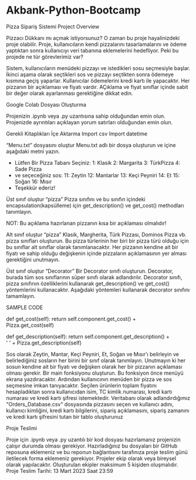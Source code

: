 # Akbank-Python-Bootcamp

Pizza Sipariş Sistemi
Project Overview

Pizzacı Dükkanı mı açmak istiyorsunuz? O zaman bu proje hayalinizdeki proje olabilir. Proje, kullanıcıların kendi pizzalarını tasarlamalarını ve ödeme yaptıktan sonra kullanıcıyı veri tabanına eklemelerini hedefliyor. Peki bu projede ne tür görevlerimiz var?

Sistem, kullanıcıların menüdeki pizzayı ve istedikleri sosu seçmesiyle başlar. İkinci aşama olarak seçtikleri sos ve pizzayı seçtikten sonra ödemeye kısmına geçiş yaparlar. Kullanıcılar ödemelerini kredi kartı ile yapacaktır. Her pizzanın bir açıklaması ve fiyatı vardır. AÇıklama ve fiyat sınıflar içinde sabit bir değer olarak ayarlanması gerektiğine dikkat edin.

Google Colab Dosyası Oluşturma

Projenizin .ipynb veya .py uzantısına sahip olduğundan emin olun.
Projenizde ayrıntıları açıklayan yorum satırları olduğundan emin olun.

Gerekli Kitaplıkları İçe Aktarma
Import csv
Import datetime 

“Menu.txt” dosyasını oluştur
Menu.txt adlı bir dosya oluşturun ve içine aşağıdaki metni yazın.

* Lütfen Bir Pizza Tabanı Seçiniz:
1: Klasik
2: Margarita
3: TürkPizza
4: Sade Pizza
* ve seçeceğiniz sos:
11: Zeytin
12: Mantarlar
13: Keçi Peyniri
14: Et
15: Soğan
16: Mısır
* Teşekkür ederiz!

Üst sınıf oluştur “pizza”
Pizza sınıfını ve bu sınıfın içindeki encapsulation(kapsülleme) için get_description() ve get_cost() methodları tanımlayın.

NOT: Bu açıklama hazırlanan pizzanın kısa bir açıklaması olmalıdır!

Alt sınıf oluştur “pizza”
Klasik, Margherita, Türk Pizzası, Dominos Pizza vb. pizza sınıfları oluşturun. Bu pizza türlerinin her biri bir pizza türü olduğu için bu sınıflar alt sınıflar olarak tanımlanacaktır.
Her pizzanın kendine ait bir fiyatı ve sahip olduğu değişkenin içinde pizzaların açıklamasının yer alması gerektiğini unutmayın.

Üst sınıf oluştur “Decorator”
Bir Decorator sınıfı oluşturun. Decorator, burada tüm sos sınıflarının süper sınıfı olarak adlandırılır.
Decorator sınıfı, pizza sınıfının özelliklerini kullanarak get_description() ve get_cost() yöntemlerini kullanacaktır. Aşağıdaki yöntemleri kullanarak decorator sınıfını tamamlayın.

SAMPLE CODE 

   def get_cost(self):
       return self.component.get_cost() + \
         Pizza.get_cost(self)


   def get_description(self):
       return self.component.get_description() + \
         ' ' + Pizza.get_description(self)

Sos olarak Zeytin, Mantar, Keçi Peyniri, Et, Soğan ve Mısır'ı belirleyin ve belirlediğiniz sosların her birini bir sınıf olarak tanımlayın.
Unutmayın ki her sosun kendine ait bir fiyatı ve değişken olarak her bir pizzanın açıklaması olması gerekir.
Bir main fonksiyonu oluşturun. Bu fonksiyon önce menüyü ekrana yazdıracaktır. Ardından kullanıcının menüden bir pizza ve sos seçmesine imkan tanıyacaktır. Seçilen ürünlerin toplam fiyatını hesapladıktan sonra kullanıcıdan isim, TC kimlik numarası, kredi kartı numarası ve kredi kartı şifresi istemektedir. 
Veritabanı olarak adlandırdığımız "Orders_Database.csv" dosyasında pizzasını seçen ve kullanıcı adını, kullanıcı kimliğini, kredi kartı bilgilerini, sipariş açıklamasını, sipariş zamanını ve kredi kartı şifresini tutan bir tablo oluşturunuz

Proje Teslimi

Proje için .ipynb veya .py uzantılı bir kod dosyası hazırlamanız projenizin çalışır durumda olması gerekiyor.
Hazırladığınız bu dosyaları bir GitHub reposuna eklemeniz ve bu reponun bağlantısını tarafınıza proje teslim günü iletilecek forma eklemeniz gerekiyor.
Projeler ekip olarak veya bireysel olarak yapılacaktır. Oluşturulan ekipler maksimum 5 kişiden oluşmalıdır.
Proje Teslim Tarihi: 13 Mart 2023 Saat 23:59

